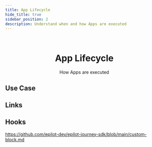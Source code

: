 ```yaml
---
title: App Lifecycle
hide_title: true
sidebar_position: 2
description: Understand when and how Apps are executed
---
```


<p>&nbsp;</p>


<h1 align="center">App Lifecycle</h1>

<p align="center">How Apps are executed</p>

## Use Case 

## Links

## Hooks


https://github.com/epilot-dev/epilot-journey-sdk/blob/main/custom-block.md

